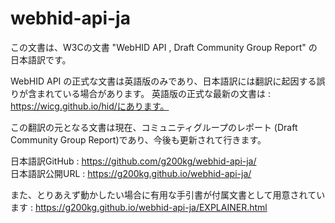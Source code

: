 # webhid-api-ja

この文書は、W3Cの文書 "WebHID API , Draft Community Group Report" の日本語訳です。

WebHID API の正式な文書は英語版のみであり、日本語訳には翻訳に起因する誤りが含まれている場合があります。 英語版の正式な最新の文書は : https://wicg.github.io/hid/にあります。

この翻訳の元となる文書は現在、コミュニティグループのレポート (Draft Community Group Report)であり、今後も更新されて行きます。

日本語訳GitHub : https://github.com/g200kg/webhid-api-ja/  
日本語訳公開URL : https://g200kg.github.io/webhid-api-ja/  

また、とりあえず動かしたい場合に有用な手引書が付属文書として用意されています :
https://g200kg.github.io/webhid-api-ja/EXPLAINER.html
